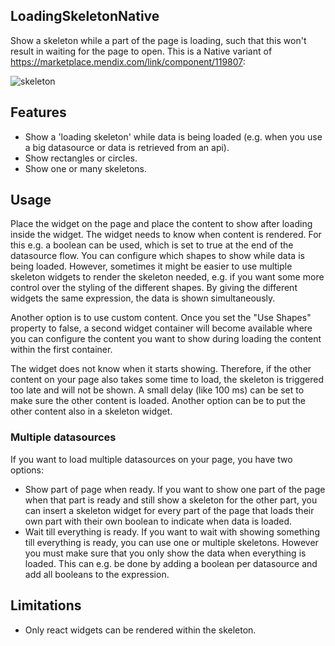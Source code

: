 ## LoadingSkeletonNative
Show a skeleton while a part of the page is loading, such that this won't result in waiting for the page to open. This is a Native variant of https://marketplace.mendix.com/link/component/119807:

![skeleton](https://user-images.githubusercontent.com/10990959/155714524-708020f3-d4a4-4d2b-aeb8-e0b30510cde0.gif)

## Features
- Show a 'loading skeleton' while data is being loaded (e.g. when you use a big datasource or data is retrieved from an api).
- Show rectangles or circles.
- Show one or many skeletons.

## Usage
Place the widget on the page and place the content to show after loading inside the widget. The widget needs to know when content is rendered. For this e.g. a boolean can be used, which is set to true at the end of the datasource flow. You can configure which shapes to show while data is being loaded. However, sometimes it might be easier to use multiple skeleton widgets to render the skeleton needed, e.g. if you want some more control over the styling of the different shapes. By giving the different widgets the same expression, the data is shown simultaneously. 

Another option is to use custom content. Once you set the "Use Shapes" property to false, a second widget container will become available where you can configure the content you want to show during loading the content within the first container.

The widget does not know when it starts showing. Therefore, if the other content on your page also takes some time to load, the skeleton is triggered too late and will not be shown. A small delay (like 100 ms) can be set to make sure the other content is loaded. Another option can be to put the other content also in a skeleton widget.

### Multiple datasources
If you want to load multiple datasources on your page, you have two options:
- Show part of page when ready.
If you want to show one part of the page when that part is ready and still show a skeleton for the other part, you can insert a skeleton widget for every part of the page that loads their own part with their own boolean to indicate when data is loaded.
- Wait till everything is ready.
If you want to wait with showing something till everything is ready, you can use one or multiple skeletons. However you must make sure that you only show the data when everything is loaded. This can e.g. be done by adding a boolean per datasource and add all booleans to the expression. 

## Limitations
- Only react widgets can be rendered within the skeleton.
